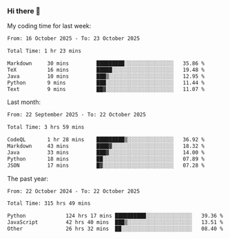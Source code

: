 ### Hi there 👋

My coding time for last week:

<!--START_SECTION:week-->

```txt
From: 16 October 2025 - To: 23 October 2025

Total Time: 1 hr 23 mins

Markdown     30 mins         █████████░░░░░░░░░░░░░░░░   35.86 %
TeX          16 mins         █████░░░░░░░░░░░░░░░░░░░░   19.48 %
Java         10 mins         ███▒░░░░░░░░░░░░░░░░░░░░░   12.95 %
Python       9 mins          ███░░░░░░░░░░░░░░░░░░░░░░   11.44 %
Text         9 mins          ██▓░░░░░░░░░░░░░░░░░░░░░░   11.07 %
```

<!--END_SECTION:week-->

Last month:

<!--START_SECTION:month-->

```txt
From: 22 September 2025 - To: 22 October 2025

Total Time: 3 hrs 59 mins

CodeQL       1 hr 28 mins    █████████▒░░░░░░░░░░░░░░░   36.92 %
Markdown     43 mins         ████▓░░░░░░░░░░░░░░░░░░░░   18.32 %
Java         33 mins         ███▓░░░░░░░░░░░░░░░░░░░░░   14.00 %
Python       18 mins         ██░░░░░░░░░░░░░░░░░░░░░░░   07.89 %
JSON         17 mins         █▓░░░░░░░░░░░░░░░░░░░░░░░   07.28 %
```

<!--END_SECTION:month-->

The past year:

<!--START_SECTION:year-->

```txt
From: 22 October 2024 - To: 22 October 2025

Total Time: 315 hrs 49 mins

Python             124 hrs 17 mins ██████████░░░░░░░░░░░░░░░   39.36 %
JavaScript         42 hrs 40 mins  ███▒░░░░░░░░░░░░░░░░░░░░░   13.51 %
Other              26 hrs 32 mins  ██░░░░░░░░░░░░░░░░░░░░░░░   08.40 %
```

<!--END_SECTION:year-->
